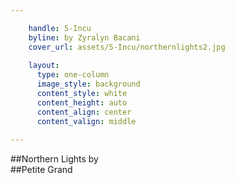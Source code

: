 ```yaml
---

    handle: 5-Incu
    byline: by Zyralyn Bacani 
    cover_url: assets/5-Incu/northernlights2.jpg
    
    layout:
      type: one-column
      image_style: background
      content_style: white
      content_height: auto
      content_align: center
      content_valign: middle 
        
---
```

##Northern Lights by     
##Petite Grand